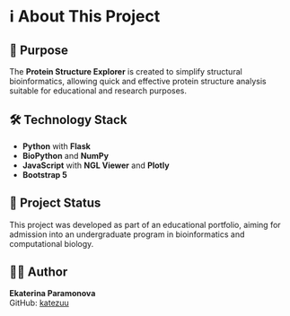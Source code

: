 # ℹ️ About This Project

## 🎯 Purpose

The **Protein Structure Explorer** is created to simplify structural bioinformatics, allowing quick and effective protein structure analysis suitable for educational and research purposes.

## 🛠️ Technology Stack

- **Python** with **Flask**
- **BioPython** and **NumPy**
- **JavaScript** with **NGL Viewer** and **Plotly**
- **Bootstrap 5**

## 🚀 Project Status

This project was developed as part of an educational portfolio, aiming for admission into an undergraduate program in bioinformatics and computational biology.

## 👩‍💻 Author

**Ekaterina Paramonova**  
GitHub: [katezuu](https://github.com/katezuu)
